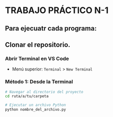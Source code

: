 # TRABAJO PRÁCTICO N-1

## Para ejecuatr cada programa:

## Clonar el repositorio.

### Abrir Terminal en VS Code
- Menú superior: `Terminal` > `New Terminal`

### Método 1: Desde la Terminal
```bash
# Navegar al directorio del proyecto
cd ruta/a/tu/carpeta

# Ejecutar un archivo Python
python nombre_del_archivo.py
```

